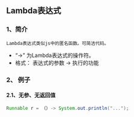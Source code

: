 ## Lambda表达式
### 1、简介
	Lambda表达式类似js中的匿名函数。可简洁代码。
- “->” 为Lambda表达式的操作符。
- 格式：
	表达式的参数 -> 执行的功能
### 2、	例子
#### 2.1、无参、无返回值
```java
Runnable r = （）-> System.out.println("...");
```